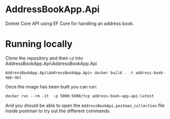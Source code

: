 # AddressBookApp.Api
Dotnet Core API using EF Core for handling an address book.

# Running locally
Clone the repository and then `cd` into AddressBookApp.Api\AddressBookApp.Api

```
AddressBookApp.Api\AddressBookApp.Api> docker build . -t address-book-app-api
```

Once the image has been built you can run:

```
docker run --rm -it  -p 5000:5000/tcp address-book-app-api:latest
```

And you should be able to open the `AddressBookApi.postman_collection` file inside postman to try out the different commands.
